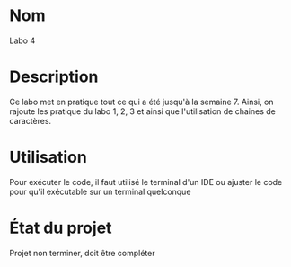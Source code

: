 # Nom
Labo 4
# Description
Ce labo met en pratique tout ce qui a été jusqu'à la semaine 7. Ainsi, on rajoute les pratique du labo 1, 2, 3 et ainsi que l'utilisation de chaines de caractères.
# Utilisation
Pour exécuter le code, il faut utilisé le terminal d'un IDE ou ajuster le code pour qu'il exécutable sur un terminal quelconque 
# État du projet
Projet non terminer, doit être compléter
